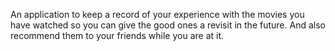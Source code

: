 An application to keep a record of your experience with the movies you have watched so you can give the good ones a revisit in the future. And also recommend them to your friends while you are at it.
